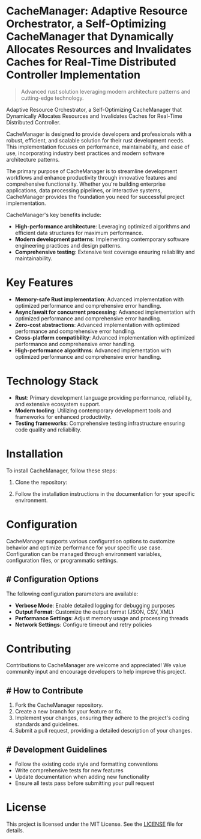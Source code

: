 <!-- fallback_CacheManager_20251028212444_95500 -->

# CacheManager: Adaptive Resource Orchestrator, a Self-Optimizing CacheManager that Dynamically Allocates Resources and Invalidates Caches for Real-Time Distributed Controller Implementation
> Advanced rust solution leveraging modern architecture patterns and cutting-edge technology.

Adaptive Resource Orchestrator, a Self-Optimizing CacheManager that Dynamically Allocates Resources and Invalidates Caches for Real-Time Distributed Controller.

CacheManager is designed to provide developers and professionals with a robust, efficient, and scalable solution for their rust development needs. This implementation focuses on performance, maintainability, and ease of use, incorporating industry best practices and modern software architecture patterns.

The primary purpose of CacheManager is to streamline development workflows and enhance productivity through innovative features and comprehensive functionality. Whether you're building enterprise applications, data processing pipelines, or interactive systems, CacheManager provides the foundation you need for successful project implementation.

CacheManager's key benefits include:

* **High-performance architecture**: Leveraging optimized algorithms and efficient data structures for maximum performance.
* **Modern development patterns**: Implementing contemporary software engineering practices and design patterns.
* **Comprehensive testing**: Extensive test coverage ensuring reliability and maintainability.

# Key Features

* **Memory-safe Rust implementation**: Advanced implementation with optimized performance and comprehensive error handling.
* **Async/await for concurrent processing**: Advanced implementation with optimized performance and comprehensive error handling.
* **Zero-cost abstractions**: Advanced implementation with optimized performance and comprehensive error handling.
* **Cross-platform compatibility**: Advanced implementation with optimized performance and comprehensive error handling.
* **High-performance algorithms**: Advanced implementation with optimized performance and comprehensive error handling.

# Technology Stack

* **Rust**: Primary development language providing performance, reliability, and extensive ecosystem support.
* **Modern tooling**: Utilizing contemporary development tools and frameworks for enhanced productivity.
* **Testing frameworks**: Comprehensive testing infrastructure ensuring code quality and reliability.

# Installation

To install CacheManager, follow these steps:

1. Clone the repository:


2. Follow the installation instructions in the documentation for your specific environment.

# Configuration

CacheManager supports various configuration options to customize behavior and optimize performance for your specific use case. Configuration can be managed through environment variables, configuration files, or programmatic settings.

## # Configuration Options

The following configuration parameters are available:

* **Verbose Mode**: Enable detailed logging for debugging purposes
* **Output Format**: Customize the output format (JSON, CSV, XML)
* **Performance Settings**: Adjust memory usage and processing threads
* **Network Settings**: Configure timeout and retry policies

# Contributing

Contributions to CacheManager are welcome and appreciated! We value community input and encourage developers to help improve this project.

## # How to Contribute

1. Fork the CacheManager repository.
2. Create a new branch for your feature or fix.
3. Implement your changes, ensuring they adhere to the project's coding standards and guidelines.
4. Submit a pull request, providing a detailed description of your changes.

## # Development Guidelines

* Follow the existing code style and formatting conventions
* Write comprehensive tests for new features
* Update documentation when adding new functionality
* Ensure all tests pass before submitting your pull request

# License

This project is licensed under the MIT License. See the [LICENSE](https://github.com/pethmm/CacheManager/blob/main/LICENSE) file for details.
